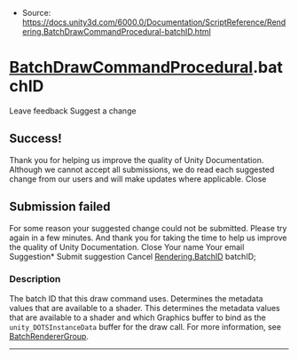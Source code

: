 * Source: https://docs.unity3d.com/6000.0/Documentation/ScriptReference/Rendering.BatchDrawCommandProcedural-batchID.html

#  [BatchDrawCommandProcedural](https://docs.unity3d.com/6000.0/Documentation/ScriptReference/Rendering.BatchDrawCommandProcedural.html).batchID
Leave feedback
Suggest a change
## Success!
Thank you for helping us improve the quality of Unity Documentation. Although we cannot accept all submissions, we do read each suggested change from our users and will make updates where applicable.
Close
## Submission failed
For some reason your suggested change could not be submitted. Please <a>try again</a> in a few minutes. And thank you for taking the time to help us improve the quality of Unity Documentation.
Close
Your name Your email Suggestion* Submit suggestion
Cancel
[Rendering.BatchID](https://docs.unity3d.com/6000.0/Documentation/ScriptReference/Rendering.BatchID.html) batchID; 
### Description
The batch ID that this draw command uses. Determines the metadata values that are available to a shader.
This determines the metadata values that are available to a shader and which Graphics buffer to bind as the `unity_DOTSInstanceData` buffer for the draw call. For more information, see [BatchRendererGroup](https://docs.unity3d.com/6000.0/Documentation/Manual/batch-renderer-group#dots-instancing-shaders.html).
* * *
